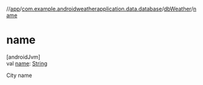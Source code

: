 //[app](../../../index.md)/[com.example.androidweatherapplication.data.database](../index.md)/[dbWeather](index.md)/[name](name.md)

# name

[androidJvm]\
val [name](name.md): [String](https://kotlinlang.org/api/latest/jvm/stdlib/kotlin/-string/index.html)

City name
